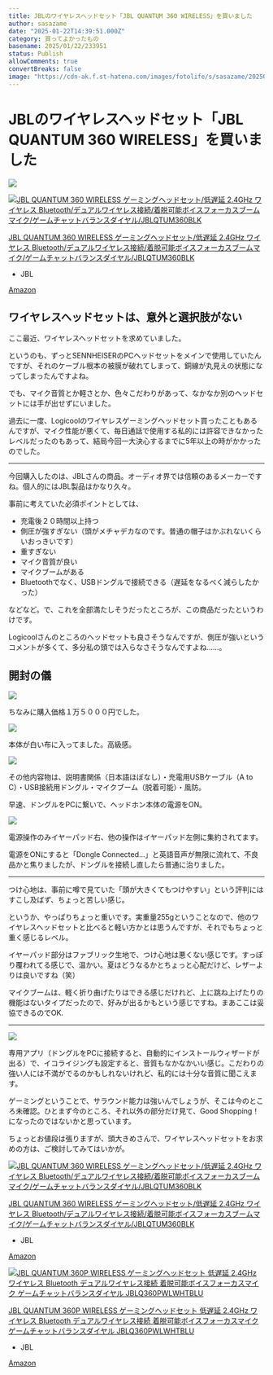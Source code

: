 ```yaml
---
title: JBLのワイヤレスヘッドセット「JBL QUANTUM 360 WIRELESS」を買いました
author: sasazame
date: "2025-01-22T14:39:51.000Z"
category: 買ってよかったもの
basename: 2025/01/22/233951
status: Publish
allowComments: true
convertBreaks: false
image: "https://cdn-ak.f.st-hatena.com/images/fotolife/s/sasazame/20250122/20250122231347.png"
---
```

# JBLのワイヤレスヘッドセット「JBL QUANTUM 360 WIRELESS」を買いました

![](https://cdn-ak.f.st-hatena.com/images/fotolife/s/sasazame/20250122/20250122231347.png)

<!-- Extended Body -->

[![JBL QUANTUM 360 WIRELESS ゲーミングヘッドセット/低遅延 2.4GHz ワイヤレス Bluetooth/デュアルワイヤレス接続/着脱可能ボイスフォーカスブームマイク/ゲームチャットバランスダイヤル/JBLQTUM360BLK](https://m.media-amazon.com/images/I/31AVXEPGHPL._SL500_.jpg "JBL QUANTUM 360 WIRELESS ゲーミングヘッドセット/低遅延 2.4GHz ワイヤレス Bluetooth/デュアルワイヤレス接続/着脱可能ボイスフォーカスブームマイク/ゲームチャットバランスダイヤル/JBLQTUM360BLK")](https://www.amazon.co.jp/dp/B0DCG8CB26?tag=mochig08-22&linkCode=osi&th=1&psc=1)

[JBL QUANTUM 360 WIRELESS ゲーミングヘッドセット/低遅延 2.4GHz ワイヤレス Bluetooth/デュアルワイヤレス接続/着脱可能ボイスフォーカスブームマイク/ゲームチャットバランスダイヤル/JBLQTUM360BLK](https://www.amazon.co.jp/dp/B0DCG8CB26?tag=mochig08-22&linkCode=osi&th=1&psc=1)

-   JBL

[Amazon](https://www.amazon.co.jp/dp/B0DCG8CB26?tag=mochig08-22&linkCode=osi&th=1&psc=1)

## ワイヤレスヘッドセットは、意外と選択肢がない

ここ最近、ワイヤレスヘッドセットを求めていました。

というのも、ずっとSENNHEISERのPCヘッドセットをメインで使用していたんですが、それのケーブル根本の被膜が破れてしまって、銅線が丸見えの状態になってしまったんですよね。

でも、マイク音質とか軽さとか、色々こだわりがあって、なかなか別のヘッドセットには手が出せずにいました。

過去に一度、Logicoolのワイヤレスゲーミングヘッドセット買ったこともあるんですが、マイク性能が悪くて、毎日通話で使用する私的には許容できなかったレベルだったのもあって、結局今回一大決心するまでに5年以上の時がかかったのでした。

* * *

今回購入したのは、JBLさんの商品。オーディオ界では信頼のあるメーカーですね。個人的にはJBL製品はかなり久々。

事前に考えていた必須ポイントとしては、

-   充電後２０時間以上持つ
-   側圧が強すぎない（頭がメチャデカなのです。普通の帽子はかぶれないくらいおっきいです）
-   重すぎない
-   マイク音質が良い
-   マイクブームがある
-   Bluetoothでなく、USBドングルで接続できる（遅延をなるべく減らしたかった）

などなど。で、これを全部満たしそうだったところが、この商品だったというわけです。

Logicoolさんのところのヘッドセットも良さそうなんですが、側圧が強いというコメントが多くて、多分私の頭では入らなさそうなんですよね……。

## 開封の儀

![](https://cdn-ak.f.st-hatena.com/images/fotolife/s/sasazame/20250122/20250122232304.png)

ちなみに購入価格１万５０００円でした。

![](https://cdn-ak.f.st-hatena.com/images/fotolife/s/sasazame/20250122/20250122232320.png)

本体が白い布に入ってました。高級感。

![](https://cdn-ak.f.st-hatena.com/images/fotolife/s/sasazame/20250122/20250122232412.png)

その他内容物は、説明書関係（日本語ほぼなし）・充電用USBケーブル（A to C）・USB接続用ドングル・マイクブーム（脱着可能）・風防。

早速、ドングルをPCに繋いで、ヘッドホン本体の電源をON。

![](https://cdn-ak.f.st-hatena.com/images/fotolife/s/sasazame/20250122/20250122232649.png)

電源操作のみイヤーパッド右、他の操作はイヤーパッド左側に集約されてます。

電源をONにすると「Dongle Connected...」と英語音声が無限に流れて、不良品かと焦りましたが、ドングルを接続し直したら普通に治りました。

* * *

つけ心地は、事前に噂で見ていた「頭が大きくてもつけやすい」という評判にはすこし及ばず、ちょっと苦しい感じ。

というか、やっぱりちょっと重いです。実重量255gということなので、他のワイヤレスヘッドセットと比べると軽い方かとは思うんですが、それでもちょっと重く感じるレベル。

イヤーパッド部分はファブリック生地で、つけ心地は悪くない感じです。すっぽり覆われてる感じで、温かい。夏はどうなるかとちょっと心配だけど、レザーよりは良いですね（笑）

マイクブームは、軽く折り曲げたりはできる感じだけれど、上に跳ね上げたりの機能はないタイプだったので、好みが出るかもという感じですね。まあここは妥協できるのでOK.

* * *

![](https://cdn-ak.f.st-hatena.com/images/fotolife/s/sasazame/20250122/20250122233633.png)

専用アプリ（ドングルをPCに接続すると、自動的にインストールウィザードが出る）で、イコライジングも設定すると、音質もなかなかいい感じ。こだわりの強い人には不満がでるのかもしれないけれど、私的には十分な音質に聞こえます。

ゲーミングということで、サラウンド能力は強いんでしょうが、そこは今のところ未確認。ひとまず今のところ、それ以外の部分だけ見て、Good Shopping！になったのではないかと思っています。

ちょっとお値段は張りますが、頭大きめさんで、ワイヤレスヘッドセットをお求めの方は、ご検討してみてはいかが。

[![JBL QUANTUM 360 WIRELESS ゲーミングヘッドセット/低遅延 2.4GHz ワイヤレス Bluetooth/デュアルワイヤレス接続/着脱可能ボイスフォーカスブームマイク/ゲームチャットバランスダイヤル/JBLQTUM360BLK](https://m.media-amazon.com/images/I/31AVXEPGHPL._SL500_.jpg "JBL QUANTUM 360 WIRELESS ゲーミングヘッドセット/低遅延 2.4GHz ワイヤレス Bluetooth/デュアルワイヤレス接続/着脱可能ボイスフォーカスブームマイク/ゲームチャットバランスダイヤル/JBLQTUM360BLK")](https://www.amazon.co.jp/dp/B0DCG8CB26?tag=mochig08-22&linkCode=osi&th=1&psc=1)

[JBL QUANTUM 360 WIRELESS ゲーミングヘッドセット/低遅延 2.4GHz ワイヤレス Bluetooth/デュアルワイヤレス接続/着脱可能ボイスフォーカスブームマイク/ゲームチャットバランスダイヤル/JBLQTUM360BLK](https://www.amazon.co.jp/dp/B0DCG8CB26?tag=mochig08-22&linkCode=osi&th=1&psc=1)

-   JBL

[Amazon](https://www.amazon.co.jp/dp/B0DCG8CB26?tag=mochig08-22&linkCode=osi&th=1&psc=1)

[![JBL QUANTUM 360P WIRELESS ゲーミングヘッドセット 低遅延 2.4GHz ワイヤレス Bluetooth デュアルワイヤレス接続 着脱可能ボイスフォーカスマイク ゲームチャットバランスダイヤル JBLQ360PWLWHTBLU](https://m.media-amazon.com/images/I/31BZzuTTEeL._SL500_.jpg "JBL QUANTUM 360P WIRELESS ゲーミングヘッドセット 低遅延 2.4GHz ワイヤレス Bluetooth デュアルワイヤレス接続 着脱可能ボイスフォーカスマイク ゲームチャットバランスダイヤル JBLQ360PWLWHTBLU")](https://www.amazon.co.jp/dp/B0CY1YY5V6?tag=mochig08-22&linkCode=osi&th=1&psc=1)

[JBL QUANTUM 360P WIRELESS ゲーミングヘッドセット 低遅延 2.4GHz ワイヤレス Bluetooth デュアルワイヤレス接続 着脱可能ボイスフォーカスマイク ゲームチャットバランスダイヤル JBLQ360PWLWHTBLU](https://www.amazon.co.jp/dp/B0CY1YY5V6?tag=mochig08-22&linkCode=osi&th=1&psc=1)

-   JBL

[Amazon](https://www.amazon.co.jp/dp/B0CY1YY5V6?tag=mochig08-22&linkCode=osi&th=1&psc=1)